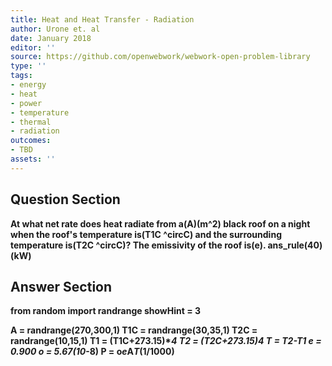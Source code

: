 ```yaml
---
title: Heat and Heat Transfer - Radiation
author: Urone et. al
date: January 2018
editor: ''
source: https://github.com/openwebwork/webwork-open-problem-library
type: ''
tags:
- energy
- heat
- power
- temperature
- thermal
- radiation
outcomes:
- TBD
assets: ''
---
```


## Question Section 

<b>
At what net rate does heat radiate from a(A)(m^2) black roof on a night when the roof's temperature is(T1C ^circC) and the surrounding temperature is(T2C  ^circC)? The emissivity of the roof is(e).
ans_rule(40)(kW)



## Answer Section

from random import randrange
showHint = 3

A = randrange(270,300,1)
T1C = randrange(30,35,1)
T2C = randrange(10,15,1)
T1 = (T1C+273.15)**4
T2 = (T2C+273.15)**4
T = T2-T1
e = 0.900
o = 5.67*(10**-8)
P = o*e*A*T*(1/1000)